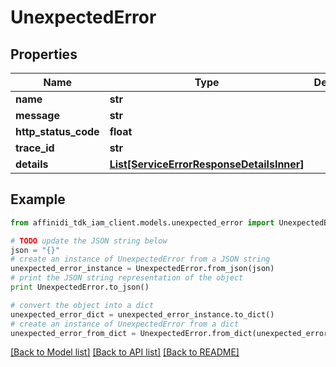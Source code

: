 # UnexpectedError

## Properties

| Name                 | Type                                                                              | Description | Notes      |
| -------------------- | --------------------------------------------------------------------------------- | ----------- | ---------- |
| **name**             | **str**                                                                           |             |
| **message**          | **str**                                                                           |             |
| **http_status_code** | **float**                                                                         |             |
| **trace_id**         | **str**                                                                           |             |
| **details**          | [**List[ServiceErrorResponseDetailsInner]**](ServiceErrorResponseDetailsInner.md) |             | [optional] |

## Example

```python
from affinidi_tdk_iam_client.models.unexpected_error import UnexpectedError

# TODO update the JSON string below
json = "{}"
# create an instance of UnexpectedError from a JSON string
unexpected_error_instance = UnexpectedError.from_json(json)
# print the JSON string representation of the object
print UnexpectedError.to_json()

# convert the object into a dict
unexpected_error_dict = unexpected_error_instance.to_dict()
# create an instance of UnexpectedError from a dict
unexpected_error_from_dict = UnexpectedError.from_dict(unexpected_error_dict)
```

[[Back to Model list]](../README.md#documentation-for-models) [[Back to API list]](../README.md#documentation-for-api-endpoints) [[Back to README]](../README.md)
